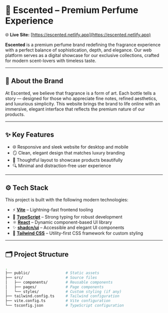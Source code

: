 # 🌸 Escented – Premium Perfume Experience

🌐 **Live Site:** [https://escented.netlify.app](https://escented.netlify.app)

**Escented** is a premium perfume brand redefining the fragrance experience with a perfect balance of sophistication, depth, and elegance. Our web platform serves as a digital showcase for our exclusive collections, crafted for modern scent-lovers with timeless taste.

---

## 💎 About the Brand

At Escented, we believe that fragrance is a form of art. Each bottle tells a story — designed for those who appreciate fine notes, refined aesthetics, and luxurious simplicity. This website brings the brand to life online with an immersive, elegant interface that reflects the premium nature of our products.

---

## ✨ Key Features

- 🌐 Responsive and sleek website for desktop and mobile
- 🪞 Clean, elegant design that matches luxury branding
- 🎨 Thoughtful layout to showcase products beautifully
- 🔍 Minimal and distraction-free user experience

---

## ⚙️ Tech Stack

This project is built with the following modern technologies:

- ⚡ **[Vite](https://vitejs.dev/)** – Lightning-fast frontend tooling
- 🧠 **[TypeScript](https://www.typescriptlang.org/)** – Strong typing for robust development
- ⚛️ **[React](https://reactjs.org/)** – Dynamic component-based UI library
- ✨ **[shadcn/ui](https://ui.shadcn.com/)** – Accessible and elegant UI components
- 🎨 **[Tailwind CSS](https://tailwindcss.com/)** – Utility-first CSS framework for custom styling

---

## 🗂 Project Structure

```bash
.
├── public/                # Static assets
├── src/                   # Source files
│   ├── components/        # Reusable components
│   ├── pages/             # Page components
│   └── styles/            # Custom styling (if any)
├── tailwind.config.ts     # Tailwind configuration
├── vite.config.ts         # Vite configuration
└── tsconfig.json          # TypeScript configuration
